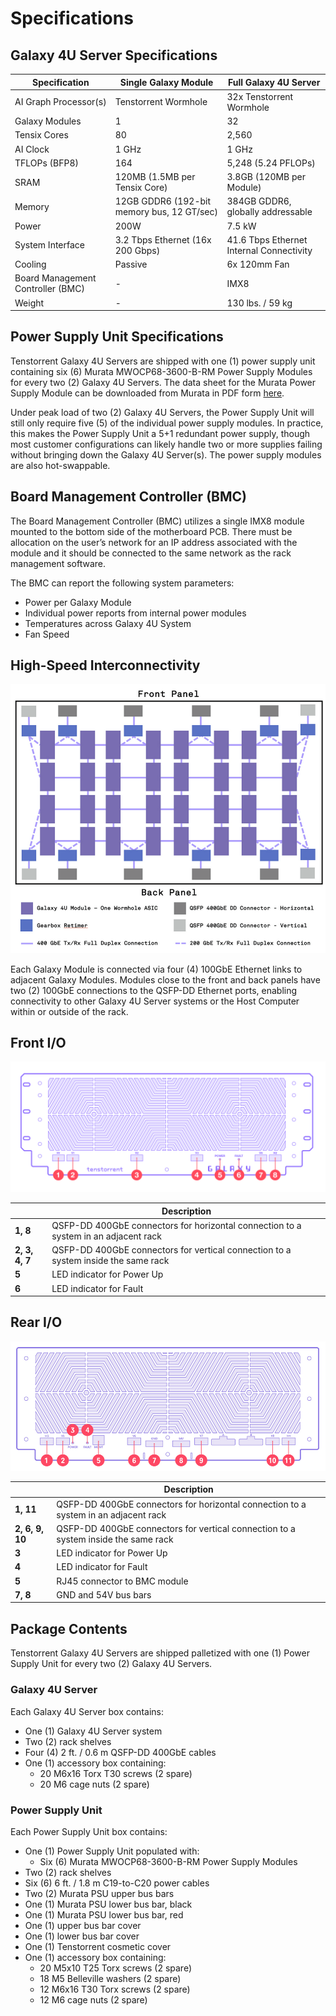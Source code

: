 # Specifications

## Galaxy 4U Server Specifications

| **Specification**                 | **Single Galaxy Module**                   | **Full Galaxy 4U Server**                |
| --------------------------------- | ------------------------------------------ | ---------------------------------------- |
| AI Graph Processor(s)             | Tenstorrent Wormhole                       | 32x Tenstorrent Wormhole                 |
| Galaxy Modules                    | 1                                          | 32                                       |
| Tensix Cores                      | 80                                         | 2,560                                    |
| AI Clock                          | 1 GHz                                      | 1 GHz                                    |
| TFLOPs (BFP8)                     | 164                                        | 5,248 (5.24 PFLOPs)                      |
| SRAM                              | 120MB (1.5MB per Tensix Core)              | 3.8GB (120MB per Module)                 |
| Memory                            | 12GB GDDR6 (192-bit memory bus, 12 GT/sec) | 384GB GDDR6, globally addressable        |
| Power                             | 200W                                       | 7.5 kW                                   |
| System Interface                  | 3.2 Tbps Ethernet (16x 200 Gbps)           | 41.6 Tbps Ethernet Internal Connectivity |
| Cooling                           | Passive                                    | 6x 120mm Fan                             |
| Board Management Controller (BMC) | -                                          | IMX8                                     |
| Weight                            | -                                          | 130 lbs. / 59 kg                         |

## Power Supply Unit Specifications

Tenstorrent Galaxy 4U Servers are shipped with one (1) power supply unit containing six (6) Murata MWOCP68-3600-B-RM Power Supply Modules for every two (2) Galaxy 4U Servers. The data sheet for the Murata Power Supply Module can be downloaded from Murata in PDF form [here](https://www.murata.com/-/media/webrenewal/products/power/datasheet/mwocp68-3600-b-rm.ashx?la=en&cvid=20230314020000000000).

Under peak load of two (2) Galaxy 4U Servers, the Power Supply Unit will still only require five (5) of the individual power supply modules. In practice, this makes the Power Supply Unit a 5+1 redundant power supply, though most customer configurations can likely handle two or more supplies failing without bringing down the Galaxy 4U Server(s). The power supply modules are also hot-swappable.

## Board Management Controller (BMC)

The Board Management Controller (BMC) utilizes a single IMX8 module mounted to the bottom side of the motherboard PCB. There must be allocation on the user’s network for an IP address associated with the module and it should be connected to the same network as the rack management software.

The BMC can report the following system parameters:

- Power per Galaxy Module
- Individual power reports from internal power modules
- Temperatures across Galaxy 4U System
- Fan Speed

## High-Speed Interconnectivity

![galaxy_interconnect_diagram](./images/galaxy_interconnect_diagram.png)

Each Galaxy Module is connected via four (4) 100GbE Ethernet links to adjacent Galaxy Modules. Modules close to the front and back panels have two (2) 100GbE connections to the QSFP-DD Ethernet ports, enabling connectivity to other Galaxy 4U Server systems or the Host Computer within or outside of the rack.

## Front I/O

![](./images/galaxy_front_IO.png)

|                | Description                                                  |
| -------------- | ------------------------------------------------------------ |
| **1, 8**       | QSFP-DD 400GbE connectors for horizontal connection to a system in an adjacent rack |
| **2, 3, 4, 7** | QSFP-DD 400GbE connectors for vertical connection to a system inside the same rack |
| **5**          | LED indicator for Power Up                                   |
| **6**          | LED indicator for Fault                                      |

## Rear I/O

![](./images/galaxy_rear_IO.png)

|                 | Description                                                  |
| --------------- | ------------------------------------------------------------ |
| **1, 11**       | QSFP-DD 400GbE connectors for horizontal connection to a system in an adjacent rack |
| **2, 6, 9, 10** | QSFP-DD 400GbE connectors for vertical connection to a system inside the same rack |
| **3**           | LED indicator for Power Up                                   |
| **4**           | LED indicator for Fault                                      |
| **5**           | RJ45 connector to BMC module                                 |
| **7, 8**        | GND and 54V bus bars                                         |

## Package Contents

Tenstorrent Galaxy 4U Servers are shipped palletized with one (1) Power Supply Unit for every two (2) Galaxy 4U Servers.

### Galaxy 4U Server

Each Galaxy 4U Server box contains:

- One (1) Galaxy 4U Server system
- Two (2) rack shelves
- Four (4) 2 ft. / 0.6 m QSFP-DD 400GbE cables
- One (1) accessory box containing:
  - 20 M6x16 Torx T30 screws (2 spare)
  - 20 M6 cage nuts (2 spare)

### Power Supply Unit

Each Power Supply Unit box contains:

- One (1) Power Supply Unit populated with:
  - Six (6) Murata MWOCP68-3600-B-RM Power Supply Modules
- Two (2) rack shelves
- Six (6) 6 ft. / 1.8 m C19-to-C20 power cables
- Two (2) Murata PSU upper bus bars
- One (1) Murata PSU lower bus bar, black
- One (1) Murata PSU lower bus bar, red
- One (1) upper bus bar cover
- One (1) lower bus bar cover
- One (1) Tenstorrent cosmetic cover
- One (1) accessory box containing:
  - 20 M5x10 T25 Torx screws (2 spare)
  - 18 M5 Belleville washers (2 spare)
  - 12 M6x16 T30 Torx screws (2 spare)
  - 12 M6 cage nuts (2 spare)